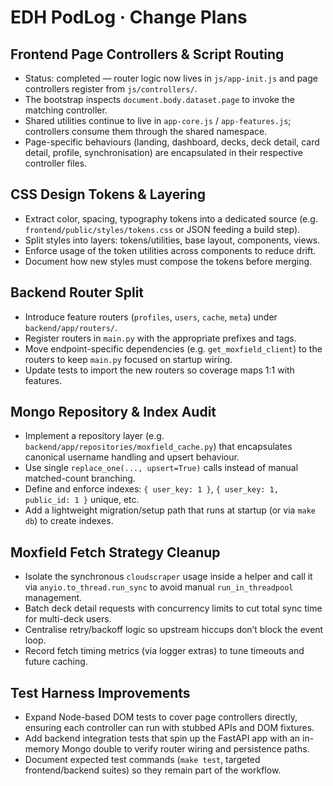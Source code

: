 # EDH PodLog · Change Plans

## Frontend Page Controllers & Script Routing
- Status: completed — router logic now lives in `js/app-init.js` and page controllers register from `js/controllers/`.
- The bootstrap inspects `document.body.dataset.page` to invoke the matching controller.
- Shared utilities continue to live in `app-core.js` / `app-features.js`; controllers consume them through the shared namespace.
- Page-specific behaviours (landing, dashboard, decks, deck detail, card detail, profile, synchronisation) are encapsulated in their respective controller files.

## CSS Design Tokens & Layering
- Extract color, spacing, typography tokens into a dedicated source (e.g. `frontend/public/styles/tokens.css` or JSON feeding a build step).
- Split styles into layers: tokens/utilities, base layout, components, views.
- Enforce usage of the token utilities across components to reduce drift.
- Document how new styles must compose the tokens before merging.

## Backend Router Split
- Introduce feature routers (`profiles`, `users`, `cache`, `meta`) under `backend/app/routers/`.
- Register routers in `main.py` with the appropriate prefixes and tags.
- Move endpoint-specific dependencies (e.g. `get_moxfield_client`) to the routers to keep `main.py` focused on startup wiring.
- Update tests to import the new routers so coverage maps 1:1 with features.

## Mongo Repository & Index Audit
- Implement a repository layer (e.g. `backend/app/repositories/moxfield_cache.py`) that encapsulates canonical username handling and upsert behaviour.
- Use single `replace_one(..., upsert=True)` calls instead of manual matched-count branching.
- Define and enforce indexes: `{ user_key: 1 }`, `{ user_key: 1, public_id: 1 }` unique, etc.
- Add a lightweight migration/setup path that runs at startup (or via `make db`) to create indexes.

## Moxfield Fetch Strategy Cleanup
- Isolate the synchronous `cloudscraper` usage inside a helper and call it via `anyio.to_thread.run_sync` to avoid manual `run_in_threadpool` management.
- Batch deck detail requests with concurrency limits to cut total sync time for multi-deck users.
- Centralise retry/backoff logic so upstream hiccups don’t block the event loop.
- Record fetch timing metrics (via logger extras) to tune timeouts and future caching.

## Test Harness Improvements
- Expand Node-based DOM tests to cover page controllers directly, ensuring each controller can run with stubbed APIs and DOM fixtures.
- Add backend integration tests that spin up the FastAPI app with an in-memory Mongo double to verify router wiring and persistence paths.
- Document expected test commands (`make test`, targeted frontend/backend suites) so they remain part of the workflow.

